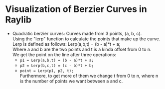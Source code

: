 # Visualization of Berzier Curves in Raylib
- Quadratic berzier curves:
    Curves made from 3 points, (a, b, c). <br>
    Using the "lerp" function to calculate the points that make up the curve.<br>
    Lerp is defined as follows: Lerp(a,b,t) = (b - a)*t + a; <br>
    Where a and b are the two points and t is a kinda offset from 0 to n. <br>
    We get the point on the line after three operations:
    - `p1 = Lerp(a,b,t) = (b - a)*t + a;`
    - `p2 = Lerp(b,c,t) = (c - b)*t + b;`
    - `point = Lerp(p1, p2, t);` <br>
    Furthermore, to get more of them we change t from 0 to n, where n is
    the number of points we want between a and c.
